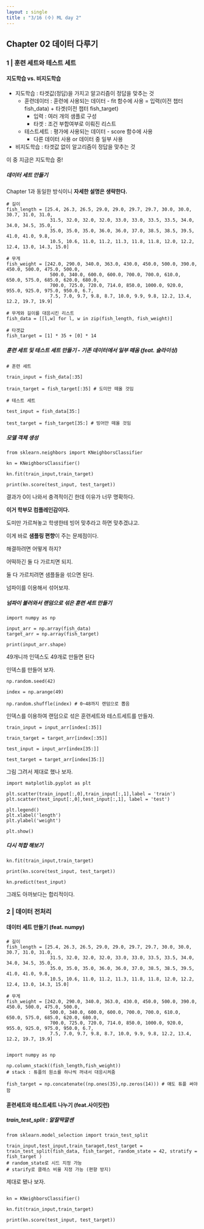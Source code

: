 ```yaml
---
layout : single
title : "3/16 (수) ML day 2" 
---
```

## Chapter 02 데이터 다루기

### 1 | 훈련 세트와 테스트 세트

#### 지도학습 vs. 비지도학습

- 지도학습 : 타겟값(정답)을 가지고 알고리즘이 정답을 맞추는 것
  * 훈련데이터 : 훈련에 사용되는 데이터 -  fit 함수에 사용 
  = 입력(이전 챕터 fish_data) + 타겟(이전 챕터 fish_target)
    + 입력 : 여러 개의 샘플로 구성
    + 타겟 : 조건 부합여부로 이뤄진 리스트
  * 테스트세트 : 평가에 사용되는 데이터 - score 함수에 사용
    + 다른 데이터 사용 or 데이터 중 일부 사용
- 비지도학습 : 타겟값 없이 알고리즘이 정답을 맞추는 것

이 중 지금은 지도학습 중!

##### 데이터 세트 만들기

Chapter 1과 동일한 방식이니 **자세한 설명은 생략한다.**

```
# 길이
fish_length = [25.4, 26.3, 26.5, 29.0, 29.0, 29.7, 29.7, 30.0, 30.0, 30.7, 31.0, 31.0, 
                31.5, 32.0, 32.0, 32.0, 33.0, 33.0, 33.5, 33.5, 34.0, 34.0, 34.5, 35.0, 
                35.0, 35.0, 35.0, 36.0, 36.0, 37.0, 38.5, 38.5, 39.5, 41.0, 41.0, 9.8, 
                10.5, 10.6, 11.0, 11.2, 11.3, 11.8, 11.8, 12.0, 12.2, 12.4, 13.0, 14.3, 15.0]

# 무게
fish_weight = [242.0, 290.0, 340.0, 363.0, 430.0, 450.0, 500.0, 390.0, 450.0, 500.0, 475.0, 500.0, 
                500.0, 340.0, 600.0, 600.0, 700.0, 700.0, 610.0, 650.0, 575.0, 685.0, 620.0, 680.0, 
                700.0, 725.0, 720.0, 714.0, 850.0, 1000.0, 920.0, 955.0, 925.0, 975.0, 950.0, 6.7, 
                7.5, 7.0, 9.7, 9.8, 8.7, 10.0, 9.9, 9.8, 12.2, 13.4, 12.2, 19.7, 19.9]

# 무게와 길이를 대응시킨 리스트
fish_data = [[l,w] for l, w in zip(fish_length, fish_weight)]

# 타겟값
fish_target = [1] * 35 + [0] * 14
```
##### 훈련 세트 및 테스트 세트 만들기 - 기존 데이터에서 일부 떼옴 (feat. 슬라이싱)

```
# 훈련 세트

train_input = fish_data[:35]

train_target = fish_target[:35] # 도미만 떼올 것임

# 테스트 세트

test_input = fish_data[35:]

test_target = fish_target[35:] # 빙어만 떼올 것임
```

##### 모델 객체 생성

```
from sklearn.neighbors import KNeighborsClassifier

kn = KNeighborsClassifier()

kn.fit(train_input,train_target)

print(kn.score(test_input, test_target))
```

결과가 0이 나와서 충격적이긴 한데 이유가 너무 명확하다.  

**이거 학부모 컴플레인감이다.**   

도미만 가르쳐놓고 학생한테 빙어 맞추라고 하면 맞추겠냐고.  


이게 바로 **샘플링 편향**이 주는 문제점이다.  

해결하려면 어떻게 하지?  

어떡하긴 둘 다 가르치면 되지.  


둘 다 가르치려면 샘플들을 섞으면 된다.   

넘파이를 이용해서 섞어보쟈.  


##### 넘파이 불러와서 랜덤으로 섞은 훈련 세트 만들기


```
import numpy as np

input_arr = np.array(fish_data)
target_arr = np.array(fish_target)

print(input_arr.shape)
```

49개니까 인덱스도 49개로 만들면 된다

인덱스를 만들어 보자.

```
np.random.seed(42)

index = np.arange(49)

np.random.shuffle(index) # 0~48까지 랜덤으로 뽑음

```

인덱스를 이용하여 랜덤으로 섞은 훈련세트와 테스트세트를 만들자.

```
train_input = input_arr[index[:35]]

train_target = target_arr[index[:35]]

test_input = input_arr[index[35:]]

test_target = target_arr[index[35:]]
```

그림 그려서 제대로 했나 보자.

```
import matplotlib.pyplot as plt

plt.scatter(train_input[:,0],train_input[:,1],label = 'train')
plt.scatter(test_input[:,0],test_input[:,1], label = 'test')

plt.legend()
plt.xlabel('length')
plt.ylabel('weight')

plt.show()
```

##### 다시 적합 해보기

```
kn.fit(train_input,train_target)

print(kn.score(test_input, test_target))

kn.predict(test_input)
```

그래도 아까보다는 합리적이다.

### 2 | 데이터 전처리

#### 데이터 세트 만들기 (feat. numpy)



```
# 길이
fish_length = [25.4, 26.3, 26.5, 29.0, 29.0, 29.7, 29.7, 30.0, 30.0, 30.7, 31.0, 31.0, 
                31.5, 32.0, 32.0, 32.0, 33.0, 33.0, 33.5, 33.5, 34.0, 34.0, 34.5, 35.0, 
                35.0, 35.0, 35.0, 36.0, 36.0, 37.0, 38.5, 38.5, 39.5, 41.0, 41.0, 9.8, 
                10.5, 10.6, 11.0, 11.2, 11.3, 11.8, 11.8, 12.0, 12.2, 12.4, 13.0, 14.3, 15.0]

# 무게
fish_weight = [242.0, 290.0, 340.0, 363.0, 430.0, 450.0, 500.0, 390.0, 450.0, 500.0, 475.0, 500.0, 
                500.0, 340.0, 600.0, 600.0, 700.0, 700.0, 610.0, 650.0, 575.0, 685.0, 620.0, 680.0, 
                700.0, 725.0, 720.0, 714.0, 850.0, 1000.0, 920.0, 955.0, 925.0, 975.0, 950.0, 6.7, 
                7.5, 7.0, 9.7, 9.8, 8.7, 10.0, 9.9, 9.8, 12.2, 13.4, 12.2, 19.7, 19.9]


import numpy as np

np.column_stack((fish_length,fish_weight))
# stack : 튜플의 원소를 하나씩 꺼내서 대응시켜줌

fish_target = np.concatenate((np.ones(35),np.zeros(14))) # 얘도 튜플 써야 함
```

#### 훈련세트와 테스트세트 나누기 (feat.사이킷런)

##### train_test_split : 알잘딱깔센

```
from sklearn.model_selection import train_test_split

train_input,test_input,train_taraget,test_target = train_test_split(fish_data, fish_target, random_state = 42, stratify = fish_target )
# random_state로 시드 지정 가능
# starify로 클래스 비율 지정 가능 (편향 방지)
```

제대로 됐나 보자.

```from sklearn.neighbors import KNeighborsClassifier

kn = KNeighborsClassifier()

kn.fit(train_input,train_target)

print(kn.score(test_input, test_target))
```

